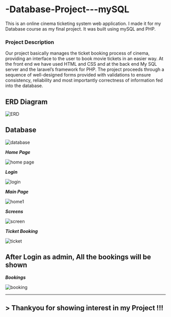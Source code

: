 # -Database-Project---mySQL
This is an online cinema ticketing system web application. I made it for my Database course as my final project. It was built using mySQL and PHP.

### Project Description
Our project basically manages the ticket booking process of cinema, providing an interface to the user to book movie tickets in an easier way. At the front end we have used HTML and CSS and at the back end My SQL server and the laravel’s framework for PHP. The project proceeds through a sequence of well-designed forms provided with validations to ensure consistency, reliability and most importantly correctness of information fed into the database.

## ERD Diagram

![ERD](https://user-images.githubusercontent.com/60713786/84601827-6de3d380-ae9c-11ea-9054-816ac16e5d33.png)

## Database

![database](https://user-images.githubusercontent.com/60713786/84601839-89e77500-ae9c-11ea-815a-4453cf04a4a8.png)


_**Home Page**_

![home page](https://user-images.githubusercontent.com/60713786/84601693-9ae3b680-ae9b-11ea-9c9b-b0124ff896d1.png)


_**Login**_

![login](https://user-images.githubusercontent.com/60713786/84601771-15143b00-ae9c-11ea-9182-bc94feb29783.png)


_**Main Page**_

![home1](https://user-images.githubusercontent.com/60713786/84601854-b9967d00-ae9c-11ea-89c0-11bc43e80ba5.png)


_**Screens**_

![screen](https://user-images.githubusercontent.com/60713786/84601865-d6cb4b80-ae9c-11ea-9d52-424bd7470a49.png)


_**Ticket Booking**_

![ticket](https://user-images.githubusercontent.com/60713786/84601888-f2365680-ae9c-11ea-9d0e-8cebd9b08181.png)


## After Login as admin, All the bookings will be shown

_**Bookings**_

![booking](https://user-images.githubusercontent.com/60713786/84601928-31fd3e00-ae9d-11ea-9f4a-7c7d11e8c5bc.png)


---------------------------------------------------------------------------------------------------------------

 ## > Thankyou for showing interest in my Project !!!

